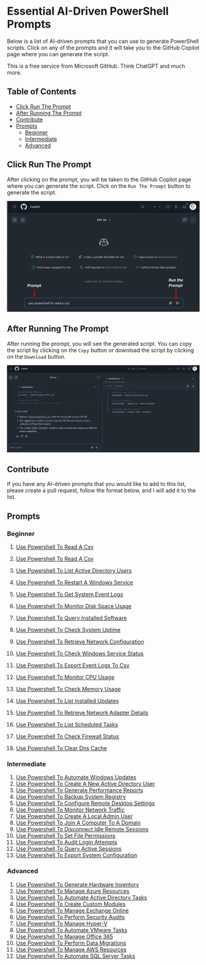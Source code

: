 # Essential AI-Driven PowerShell Prompts

Below is a list of AI-driven prompts that you can use to generate PowerShell scripts. Click on any of the prompts and it will take you to the GitHub Copilot page where you can generate the script.

This is a free service from Microsoft GitHub. Think ChatGPT and much more.

## Table of Contents
- [Click Run The Prompt](#click-run-the-prompt)
- [After Running The Prompt](#after-running-the-prompt)
- [Contribute](#contribute)
- [Prompts](#prompts)
    - [Beginner](#beginner)
    - [Intermediate](#intermediate)
    - [Advanced](#advanced)

## Click Run The Prompt

After clicking on the prompt, you will be taken to the GitHub Copilot page where you can generate the script. Click on the `Run The Prompt` button to generate the script.

![alt text](/assets/ClickRunPrompt.png)
## After Running The Prompt

After running the prompt, you will see the generated script. You can copy the script by clicking on the `Copy` button or download the script by clicking on the `Download` button.

![alt text](/assets/AfterRunning.png)

## Contribute

If you have any AI-driven prompts that you would like to add to this list, please create a pull request, follow the format below, and I will add it to the list.

## Prompts

### Beginner
1. <a href="https://github.com/copilot?prompt=use%20powershell%20to%20read%20a%20csv" target="_blank">Use Powershell To Read A Csv</a>
1. [Use Powershell To Read A Csv](https://github.com/copilot?prompt=use%20powershell%20to%20read%20a%20csv)
1. [Use Powershell To List Active Directory Users](https://github.com/copilot?prompt=use%20powershell%20to%20list%20active%20directory%20users)
1. [Use Powershell To Restart A Windows Service](https://github.com/copilot?prompt=use%20powershell%20to%20restart%20a%20windows%20service)

1. [Use Powershell To Get System Event Logs](https://github.com/copilot?prompt=use%20powershell%20to%20get%20system%20event%20logs)
1. [Use Powershell To Monitor Disk Space Usage](https://github.com/copilot?prompt=use%20powershell%20to%20monitor%20disk%20space%20usage)
1. [Use Powershell To Query Installed Software](https://github.com/copilot?prompt=use%20powershell%20to%20query%20installed%20software)
1. [Use Powershell To Check System Uptime](https://github.com/copilot?prompt=use%20powershell%20to%20check%20system%20uptime)
1. [Use Powershell To Retrieve Network Configuration](https://github.com/copilot?prompt=use%20powershell%20to%20retrieve%20network%20configuration)
1. [Use Powershell To Check Windows Service Status](https://github.com/copilot?prompt=use%20powershell%20to%20check%20windows%20service%20status)
1. [Use Powershell To Export Event Logs To Csv](https://github.com/copilot?prompt=use%20powershell%20to%20export%20event%20logs%20to%20csv)
1. [Use Powershell To Monitor CPU Usage](https://github.com/copilot?prompt=use%20powershell%20to%20monitor%20cpu%20usage)
1. [Use Powershell To Check Memory Usage](https://github.com/copilot?prompt=use%20powershell%20to%20check%20memory%20usage)
1. [Use Powershell To List Installed Updates](https://github.com/copilot?prompt=use%20powershell%20to%20list%20installed%20updates)
1. [Use Powershell To Retrieve Network Adapter Details](https://github.com/copilot?prompt=use%20powershell%20to%20retrieve%20network%20adapter%20details)
1. [Use Powershell To List Scheduled Tasks](https://github.com/copilot?prompt=use%20powershell%20to%20list%20scheduled%20tasks)
1. [Use Powershell To Check Firewall Status](https://github.com/copilot?prompt=use%20powershell%20to%20check%20firewall%20status)
1. [Use Powershell To Clear Dns Cache](https://github.com/copilot?prompt=use%20powershell%20to%20clear%20dns%20cache)

### Intermediate
1. [Use Powershell To Automate Windows Updates](https://github.com/copilot?prompt=use%20powershell%20to%20automate%20windows%20updates)
1. [Use Powershell To Create A New Active Directory User](https://github.com/copilot?prompt=use%20powershell%20to%20create%20a%20new%20active%20directory%20user)
1. [Use Powershell To Generate Performance Reports](https://github.com/copilot?prompt=use%20powershell%20to%20generate%20performance%20reports)
1. [Use Powershell To Backup System Registry](https://github.com/copilot?prompt=use%20powershell%20to%20backup%20system%20registry)
1. [Use Powershell To Configure Remote Desktop Settings](https://github.com/copilot?pompt=use%20powershell%20to%20configure%20remote%20desktop%20settings)
1. [Use Powershell To Monitor Network Traffic](https://github.com/copilot?prompt=use%20powershell%20to%20monitor%20network%20traffic)
1. [Use Powershell To Create A Local Admin User](https://github.com/copilot?prompt=use%20powershell%20to%20create%20a%20local%20admin%20user)
1. [Use Powershell To Join A Computer To A Domain](https://github.com/copilot?prompt=use%20powershell%20to%20join%20a%20computer%20to%20a%20domain)
1. [Use Powershell To Disconnect Idle Remote Sessions](https://github.com/copilot?prompt=use%20powershell%20to%20disconnect%20idle%20remote%20sessions)
1. [Use Powershell To Set File Permissions](https://github.com/copilot?prompt=use%20powershell%20to%20set%20file%20permissions)
1. [Use Powershell To Audit Login Attempts](https://github.com/copilot?prompt=use%20powershell%20to%20audit%20login%20attempts)
1. [Use Powershell To Query Active Sessions](https://github.com/copilot?prompt=use%20powershell%20to%20query%20active%20sessions)
1. [Use Powershell To Export System Configuration](https://github.com/copilot?prompt=use%20powershell%20to%20export%20system%20configuration)

### Advanced
1. [Use Powershell To Generate Hardware Inventory](https://github.com/copilot?prompt=use%20powershell%20to%20generate%20hardware%20inventory)
1. [Use Powershell To Manage Azure Resources](https://github.com/copilot?prompt=use%20powershell%20to%20manage%20azure%20resources)
1. [Use Powershell To Automate Active Directory Tasks](https://github.com/copilot?prompt=use%20powershell%20to%20automate%20active%20directory%20tasks)
1. [Use Powershell To Create Custom Modules](https://github.com/copilot?prompt=use%20powershell%20to%20create%20custom%20modules)
1. [Use Powershell To Manage Exchange Online](https://github.com/copilot?prompt=use%20powershell%20to%20manage%20exchange%20online)
1. [Use Powershell To Perform Security Audits](https://github.com/copilot?prompt=use%20powershell%20to%20perform%20security%20audits)
1. [Use Powershell To Manage Hyper-V](https://github.com/copilot?prompt=use%20powershell%20to%20manage%20hyper-v)
1. [Use Powershell To Automate VMware Tasks](https://github.com/copilot?prompt=use%20powershell%20to%20automate%20vmware%20tasks)
1. [Use Powershell To Manage Office 365](https://github.com/copilot?prompt=use%20powershell%20to%20manage%20office%20365)
1. [Use Powershell To Perform Data Migrations](https://github.com/copilot?prompt=use%20powershell%20to%20perform%20data%20migrations)
1. [Use Powershell To Manage AWS Resources](https://github.com/copilot?prompt=use%20powershell%20to%20manage%20aws%20resources)
1. [Use Powershell To Automate SQL Server Tasks](https://github.com/copilot?prompt=use%20powershell%20to%20automate%20sql%20server%20tasks)